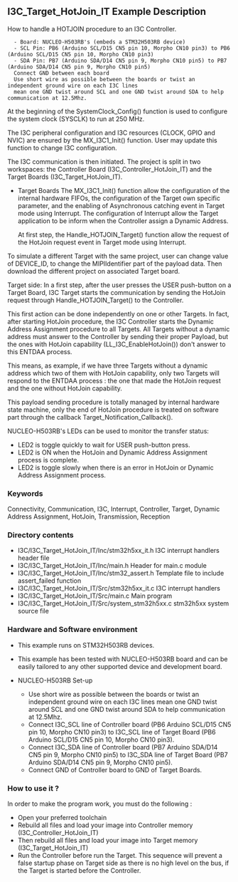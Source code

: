 ## <b>I3C_Target_HotJoin_IT Example Description</b>
How to handle a HOTJOIN procedure to an I3C Controller.

      - Board: NUCLEO-H503RB's (embeds a STM32H503RB device)
      - SCL Pin: PB6 (Arduino SCL/D15 CN5 pin 10, Morpho CN10 pin3) to PB6 (Arduino SCL/D15 CN5 pin 10, Morpho CN10 pin3)
      - SDA Pin: PB7 (Arduino SDA/D14 CN5 pin 9, Morpho CN10 pin5) to PB7 (Arduino SDA/D14 CN5 pin 9, Morpho CN10 pin5)
      Connect GND between each board
      Use short wire as possible between the boards or twist an independent ground wire on each I3C lines
      mean one GND twist around SCL and one GND twist around SDA to help communication at 12.5Mhz.

At the beginning of the SystemClock_Config() function is used to configure the system
clock (SYSCLK) to run at 250 MHz.

The I3C peripheral configuration and I3C resources (CLOCK, GPIO and NVIC) are ensured by the MX_I3C1_Init() function.
User may update this function to change I3C configuration.

The I3C communication is then initiated.
The project is split in two workspaces:
the Controller Board (I3C_Controller_HotJoin_IT) and the Target Boards (I3C_Target_HotJoin_IT).

- Target Boards
  The MX_I3C1_Init() function allow the configuration of the internal hardware FIFOs,
  the configuration of the Target own specific parameter, and the enabling of Asynchronous
  catching event in Target mode using Interrupt.
  The configuration of Interrupt allow the Target application to be inform when the Controller
  assign a Dynamic Address.

  At first step, the Handle_HOTJOIN_Target() function allow the request of the HotJoin request event
  in Target mode using Interrupt.

To simulate a different Target with the same project, user can change value of DEVICE_ID, to change the MIPIIdentifier
part of the payload data.
Then download the different project on associated Target board.

Target side:
In a first step, after the user presses the USER push-button on a Target Board, I3C Target starts the communication by
sending the HotJoin request through Handle_HOTJOIN_Target() to the Controller.

This first action can be done independently on one or other Targets.
In fact, after starting HotJoin procedure, the I3C Controller starts the Dynamic Address Assignment procedure to all
Targets.
All Targets without a dynamic address must answer to the Controller by sending their proper Payload, but the ones with
HotJoin capability (LL_I3C_EnableHotJoin()) don't answer to this ENTDAA process.

This means, as example, if we have three Targets without a dynamic address which two of them with HotJoin capability,
only two Targets will respond to the ENTDAA process : the one that made the HotJoin request and the one without HotJoin
capability.

This payload sending procedure is totally managed by internal hardware state machine, only the end of
HotJoin procedure is treated on software part through the callback Target_Notification_Callback().

NUCLEO-H503RB's LEDs can be used to monitor the transfer status:
 - LED2 is toggle quickly to wait for USER push-button press.
 - LED2 is ON when the HotJoin and Dynamic Address Assignment process is complete.
 - LED2 is toggle slowly when there is an error in HotJoin or Dynamic Address Assignment process.

### <b>Keywords</b>

Connectivity, Communication, I3C, Interrupt, Controller, Target, Dynamic Address Assignment, HotJoin, Transmission,
Reception

### <b>Directory contents</b>

  - I3C/I3C_Target_HotJoin_IT/Inc/stm32h5xx_it.h            I3C interrupt handlers header file
  - I3C/I3C_Target_HotJoin_IT/Inc/main.h                    Header for main.c module
  - I3C/I3C_Target_HotJoin_IT/Inc/stm32_assert.h            Template file to include assert_failed function
  - I3C/I3C_Target_HotJoin_IT/Src/stm32h5xx_it.c            I3C interrupt handlers
  - I3C/I3C_Target_HotJoin_IT/Src/main.c                    Main program
  - I3C/I3C_Target_HotJoin_IT/Src/system_stm32h5xx.c        stm32h5xx system source file

### <b>Hardware and Software environment</b>

  - This example runs on STM32H503RB devices.

  - This example has been tested with NUCLEO-H503RB board and can be
    easily tailored to any other supported device and development board.

  - NUCLEO-H503RB Set-up

    - Use short wire as possible between the boards or twist an independent ground wire on each I3C lines
      mean one GND twist around SCL and one GND twist around SDA to help communication at 12.5Mhz.
    - Connect I3C_SCL line of Controller board (PB6 Arduino SCL/D15 CN5 pin 10, Morpho CN10 pin3) to I3C_SCL line of
      Target Board (PB6 Arduino SCL/D15 CN5 pin 10, Morpho CN10 pin3).
    - Connect I3C_SDA line of Controller board (PB7 Arduino SDA/D14 CN5 pin 9, Morpho CN10 pin5) to I3C_SDA line of
      Target Board (PB7 Arduino SDA/D14 CN5 pin 9, Morpho CN10 pin5).
    - Connect GND of Controller board to GND of Target Boards.

### <b>How to use it ?</b>

In order to make the program work, you must do the following :

 - Open your preferred toolchain
 - Rebuild all files and load your image into Controller memory (I3C_Controller_HotJoin_IT)
 - Then rebuild all files and load your image into Target memory (I3C_Target_HotJoin_IT)
 - Run the Controller before run the Target.
 This sequence will prevent a false startup phase on Target side
 as there is no high level on the bus, if the Target is started before the Controller.
